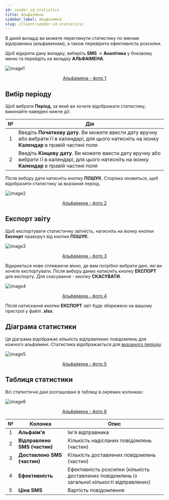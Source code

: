 ```yaml
---
id: sender_id_statistics
title: Альфаімена
sidebar_label: Альфаімена
slug: /client/sender-id-statistics/
---
```


В даній вкладці ви можете переглянути статистику по іменам відправника (альфаіменам), а також перевірити ефективність розсилки.

Щоб відкрити дану вкладку, виберіть **SMS** → **Аналітика** у боковому меню та перейдіть на вкладку **АЛЬФАІМЕНА**.

![image1](/img/ru/client_statistics_sender_id/image1.png "Альфаімена") <center><u>Альфаімена - фото 1</u></center>

## Вибір періоду

Щоб вибрати **Період**, за який ви хочете відображати статистику, виконайте наведені нижче дії:

|  №  | Дія |
| :-: | --- |
| 1 | Введіть **Початкову дату**. Ви можете ввести дату вручну або вибрати її в календарі, для цього натисніть на іконку **Календар** в правій частині поля |
| 2 | Введіть **Кінцеву дату**. Ви можете ввести дату вручну або вибрати її в календарі, для цього натисніть на іконку **Календар** в правій частині поля |

Після вибору дати натисніть кнопку **ПОШУК**. Сторінка оновиться, щоб відобразити статистику за вказаний період.

![image2](/img/ru/client_statistics_sender_id/image2.png "Альфаімена") <center><u>Альфаімена - фото 2</u></center>

## Експорт звіту

Щоб експортувати статистичну звітність, натисніть на іконку кнопки **Експорт** праворуч від кнопки **ПОШУК**.

![image3](/img/ru/client_statistics_sender_id/image3.png "Альфаімена") <center><u>Альфаімена - фото 3</u></center>

Відкриється нове спливаюче вікно, де вам потрібно вибрати дані, які ви хочете експортувати. Після вибору даних натисніть кнопку **ЕКСПОРТ** для експорту. Для скасування - кнопку **СКАСУВАТИ**.

![image4](/img/ru/client_statistics_sender_id/image4.png "Альфаімена") <center><u>Альфаімена - фото 4</u></center>

Після натискання кнопки **ЕКСПОРТ** звіт буде збережено на вашому пристрої у файлі **.xlsx**.

## Діаграма статистики

Ця діаграма відображає кількість відправлених повідомлень для кожного альфаімені. Статистика відображається для [вказаного періоду](#вибір-періоду).

![image5](/img/ru/client_statistics_sender_id/image5.png "Альфаімена") <center><u>Альфаімена - фото 5</u></center>

## Таблиця статистики

Всі статистичні дані розташовані в таблиці в окремих колонках:

![image6](/img/ru/client_statistics_sender_id/image6.png "Альфаімена") <center><u>Альфаімена - фото 6</u></center>

|  №  | Колонка | Опис |
| :-: | ------- | ---- |
| 1 | **Альфаім'я** | Ім'я відправника |
| 2 | **Відправлено SMS (частин)** | Кількість надісланих повідомлень (частин) |
| 3 | **Доставлено SMS (частин)** | Кількість доставлених повідомлень (частин) |
| 4 | **Ефективність** | Ефективність розсилки (кількість доставлених повідомлень із загальної кількості відправлених) |
| 5 | **Ціна SMS** | Вартість повідомлення |
